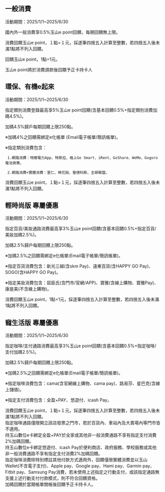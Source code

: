 ## 一般消費

活動期間：2025/1/1~2025/6/30

國內外一般消費享0.5%玉山e point回饋，每期回饋無上限。

消費回饋玉山e point，１點=１元，採逐筆四捨五入計算至整數，若四捨五入後未滿1點將不列入回饋。

回饋玉山e point，1點=1元。

玉山e point將於消費請款後回饋予正卡持卡人

## 環保、有機e起來

活動期間：2025/1/1~2025/6/30

指定類別消費登錄最高享5%玉山e point回饋(含基本回饋0.5%+指定類別消費加碼4.5%)。

加碼4.5%歸戶每期回饋上限250點。

※加碼4%之回饋需綁定e化帳單 (Email電子帳單/簡訊帳單)。

※指定類別消費包含：

     1.網路消費：特爾電力App、特斯拉、格上Go Smart、iRent、GoShare、WeMo、Gogoro電池資費。

     2.網路消費+實體消費：里仁、棉花田、聖德科斯、主婦聯盟。

消費回饋玉山e point，１點=１元，採逐筆四捨五入計算至整數，若四捨五入後未滿1點將不列入回饋。

## 輕時尚版 專屬優惠

活動期間：2025/1/1~2025/6/30

指定百貨/美妝通路消費最高享3%玉山e point回饋(含基本回饋0.5%+指定百貨/美妝加碼2.5%)。

加碼2.5%歸戶每期回饋上限250點。

※加碼2.5%之回饋需綁定e化帳單(Email電子帳單/簡訊帳單)。

※指定百貨消費包含：新光三越(含skm Pay)、遠東百貨(含HAPPY GO Pay)、SOGO(含HAPPY GO Pay)。

※指定美妝消費包含：屈臣氏(含門市/官網/APP)、寶雅(含線上購物、寶雅Pay)、康是美(不含線上購物)。

消費回饋玉山e point，1點=1元，採逐筆四捨五入計算至整數，若四捨五入後未滿1點將不列入回饋。

## 寵生活版 專屬優惠

活動期間：2025/1/1~2025/6/30

指定咖啡/支付通路消費最高享3%玉山e point回饋(含基本回饋0.5%+指定咖啡/支付加碼2.5%)。

加碼2.5%歸戶每期回饋上限250點。

※加碼2.5%之回饋需綁定e化帳單(Email電子帳單/簡訊帳單)。

※指定咖啡消費包含：cama(含官網線上購物、cama pay)、路易莎、星巴克(含線上儲值)。

※指定支付消費包含：全盈+PAY、悠遊付、icash Pay。

消費回饋玉山e point，１點=１元，採逐筆四捨五入計算至整數，若四捨五入後未滿1點將不列入回饋。<br>
指定咖啡通路僅限開立該店發票之門市，若於百貨內、車站內及大賣場內等門市皆不適用。<br>
持玉山數位e卡綁定全盈+PAY於全家或其他非一般消費通路不享有指定支付消費2%加碼回饋。<br>
持玉山數位e卡綁定悠遊付、icash Pay於便利商店、政府服務、學校服務或其他非一般消費通路不享有指定支付消費2%加碼回饋。<br>
指定咖啡消費除特別標註其他付款方式適用外，回饋僅限實體消費並以玉山Wallet(不含電子支付)、Apple pay、Google pay、Hami pay、Garmin pay、Fitbit pay、Samsung Pay消費，若未使用上述指定之行動支付，或該指定通路無支援上述行動支付付款模式，則不符合回饋資格。<br>
加碼回饋於當期帳單關帳後回饋予正卡持卡人。